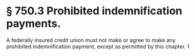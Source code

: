 # § 750.3   Prohibited indemnification payments.

A federally insured credit union must not make or agree to make any prohibited indemnification payment, except as permitted by this chapter.
1

